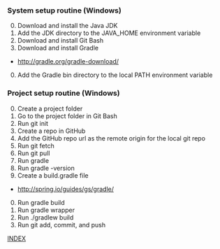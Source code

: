 
### System setup routine (Windows)

0. Download and install the Java JDK
0. Add the JDK directory to the JAVA_HOME environment variable
0. Download and install Git Bash
0. Download and install Gradle
  * http://gradle.org/gradle-download/
0. Add the Gradle bin directory to the local PATH environment variable

### Project setup routine (Windows)

0. Create a project folder
0. Go to the project folder in Git Bash
0. Run git init
0. Create a repo in GitHub
0. Add the GitHub repo url as the remote origin for the local git repo
0. Run git fetch
0. Run git pull
0. Run gradle
1. Run gradle -version
0. Create a build.gradle file
  * http://spring.io/guides/gs/gradle/
0. Run gradle build
0. Run gradle wrapper
1. Run ./gradlew build
0. Run git add, commit, and push

[INDEX](../README.md)
